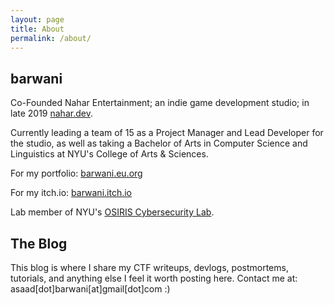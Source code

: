 ```yaml
---
layout: page
title: About
permalink: /about/
---
```


## barwani

Co-Founded Nahar Entertainment; an indie game development studio; in late 2019 [nahar.dev](https://nahar.dev/).

Currently leading a team of 15 as a Project Manager and Lead Developer for the studio, as well as taking a Bachelor of Arts in Computer Science and Linguistics at NYU's College of Arts & Sciences.

For my portfolio: [barwani.eu.org](http://barwani.eu.org/)

For my itch.io: [barwani.itch.io](https://barwani.itch.io)

Lab member of NYU's [OSIRIS Cybersecurity Lab](https://osiris.cyber.nyu.edu/).


## The Blog

This blog is where I share my CTF writeups, devlogs, postmortems, tutorials, and anything else I feel it worth posting here. Contact me at: asaad[dot]barwani[at]gmail[dot]com :)
